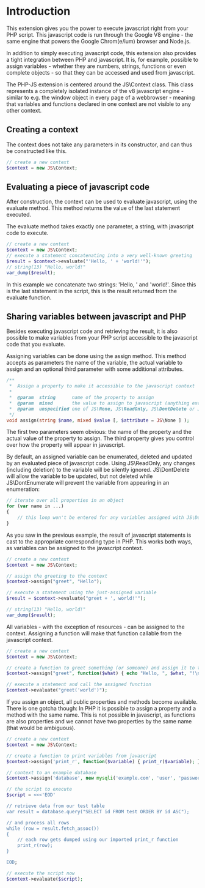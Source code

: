 # Introduction

This extension gives you the power to execute javascript
right from your PHP script. This javascript code is run
through the Google V8 engine - the same engine that powers
the Google Chrom(e/ium) browser and Node.js.

In addition to simply executing javascript code, this extension
also provides a tight integration between PHP and javascript.
It is, for example, possible to assign variables - whether they
are numbers, strings, functions or even complete objects - so
that they can be accessed and used from javascript.

The PHP-JS extension is centered around the JS\Context class.
This class represents a completely isolated instance of the
v8 javascript engine - similar to e.g. the window object in
every page of a webbrowser - meaning that variables and functions
declared in one context are not visible to any other context.

## Creating a context

The context does not take any parameters in its constructor,
and can thus be constructed like this.

```php
// create a new context
$context = new JS\Context;
```

## Evaluating a piece of javascript code

After construction, the context can be used to evaluate
javascript, using the evaluate method. This method returns
the value of the last statement executed.

The evaluate method takes exactly one parameter, a string,
with javascript code to execute.

```php
// create a new context
$context = new JS\Context;
// execute a statement concatenating into a very well-known greeting
$result = $context->evaluate("'Hello, ' + 'world!'");
// string(13) "Hello, world!"
var_dump($result);
```

In this example we concatenate two strings: 'Hello, ' and 'world!'.
Since this is the last statement in the script, this is the result
returned from the evaluate function.

## Sharing variables between javascript and PHP

Besides executing javascript code and retrieving the result,
it is also possible to make variables from your PHP script
accessible to the javascript code that you evaluate.

Assigning variables can be done using the assign method. This
method accepts as parameters the name of the variable, the actual
variable to assign and an optional third parameter with some
additional attributes.
    
```php
/**
 *  Assign a property to make it accessible to the javascript context
 *
 *  @param  string      name of the property to assign
 *  @param  mixed       the value to assign to javascript (anything except a resource)
 *  @param  unspecified one of JS\None, JS\ReadOnly, JS\DontDelete or JS\DontEnumerate
 */
void assign(string $name, mixed $value [, $attribute = JS\None ] );
```

The first two parameters seem obvious: the name of the property and
the actual value of the property to assign. The third property gives
you control over how the property will appear in javascript.

By default, an assigned variable can be enumerated, deleted and updated
by an evaluated piece of javascript code. Using JS\ReadOnly, any changes
(including deletion) to the variable will be silently ignored.
JS\DontDelete will allow the variable to be updated, but not deleted while
JS\DontEnumerate will prevent the variable from appearing in an enumeration:

```php
// iterate over all properties in an object
for (var name in ...)
{
    // this loop won't be entered for any variables assigned with JS\DontEnumerate
}
```
As you saw in the previous example, the result of javascript
statements is cast to the appropriate corresponding type in
PHP. This works both ways, as variables can be assigned to
the javascript context.

```php
// create a new context
$context = new JS\Context;

// assign the greeting to the context
$context->assign("greet", "Hello");

// execute a statement using the just-assigned variable
$result = $context->evaluate("greet + ', world!'");

// string(13) "Hello, world!"
var_dump($result);
```

All variables - with the exception of resources - can be assigned
to the context. Assigning a function will make that function callable
from the javascript context.

```php
// create a new context
$context = new JS\Context;

// create a function to greet something (or someone) and assign it to the context
$context->assign("greet", function($what) { echo "Hello, ", $what, "!\n"; }, JS\ReadOnly);

// execute a statement and call the assigned function
$context->evaluate("greet('world')");
```

If you assign an object, all public properties and methods
become available. There is one gotcha though: In PHP it is
possible to assign a property and a method with the same name.
This is not possible in javascript, as functions are also
properties and we cannot have two properties by the same
name (that would be ambiguous).

```php
// create a new context
$context = new JS\Context;

// create a function to print variables from javascript
$context->assign('print_r', function($variable) { print_r($variable); });

// context to an example database
$context->assign('database', new mysqli('example.com', 'user', 'password', 'database'));

// the script to execute
$script = <<<'EOD'

// retrieve data from our test table
var result = database.query("SELECT id FROM test ORDER BY id ASC");

// and process all rows
while (row = result.fetch_assoc())
{
    // each row gets dumped using our imported print_r function
    print_r(row);
}

EOD;

// execute the script now
$context->evaluate($script);
```
